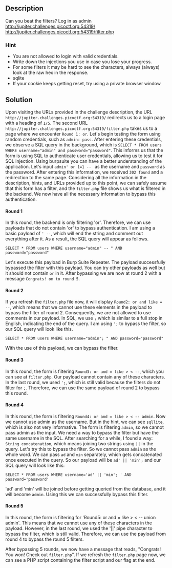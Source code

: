 ## Description
Can you beat the filters? Log in as admin http://jupiter.challenges.picoctf.org:54319/ http://jupiter.challenges.picoctf.org:54319/filter.php

### Hint
* You are not allowed to login with valid credentials.
* Write down the injections you use in case you lose your progress.
* For some filters it may be hard to see the characters, always (always) look at the raw hex in the response.
* sqlite
* If your cookie keeps getting reset, try using a private browser window

## Solution

Upon visiting the URLs provided in the challenge description, the URL `http://jupiter.challenges.picoctf.org:54319/` redirects us to a login page with a heading of `1/5`. The second URL `http://jupiter.challenges.picoctf.org:54319/filter.php` takes us to a page where we encounter `Round 1: or`. Let's begin testing the form using random credentials, such as `admin: pass`. After entering these credentials, we observe a SQL query in the background, which is `SELECT * FROM users WHERE username="admin" and password="password"`. This informs us that the form is using SQL to authenticate user credentials, allowing us to test it for SQL injection. Using burpsuite you can have a better understanding of the application. Let's input `admin' or 1=1 -- ` as the username and `password` as the password. After entering this information, we received `302 found` and a redirection to the same page. Considering all the information in the description, hints, and URLs provided up to this point, we can safely assume that this form has a filter, and the `filter.php` file shows us what is filtered in the backend. We now have all the necessary information to bypass this authentication.

#### Round 1
In this round, the backend is only filtering 'or'. Therefore, we can use payloads that do not contain 'or' to bypass authentication. I am using a basic payload of `' --`, which will end the string and comment out everything after it. As a result, the SQL query will appear as follows.
```
SELECT * FROM users WHERE username="admin" -- " AND password="password"
```
Let's execute this payload in Burp Suite Repeater. The payload successfully bypassed the filter with this payload. You can try other payloads as well but it should not contain `or` in it. After bypassing we are now at round 2 with a message `Congrats! on to round 5`.
#### Round 2 
If you refresh the `filter.php` file now, it will display `Round2: or and like = --`, which means that we cannot use these elements in the payload to bypass the filter of round 2. Consequently, we are not allowed to use comments in our payload. In SQL, we use `;` which is similar to a full stop in English, indicating the end of the query. I am using `';` to bypass the filter, so our SQL query will look like this.
```
SELECT * FROM users WHERE username="admin"; " AND password="password"
```
With the use of this payload, we can bypass the filter.

#### Round 3
In this round, the form is filtering `Round3: or and = like > < --`, which you can see at `filter.php`. Our payload cannot contain any of these characters. In the last round, we used `';`, which is still valid because the filters do not filter for `;`. Therefore, we can use the same payload of round 2 to bypass this round.

#### Round 4
In this round, the form is filtering `Round4: or and = like > < -- admin`. Now we cannot use admin as the username. But in the hint, we can see `sqllite`, which is also not very informative. The form is filtering `admin`, so we cannot pass admin as the input. We need a way to bypass the filter but have the same username in the SQL. After searching for a while, I found a way: `String concatenation`, which means joining two strings using `||` in the query. Let's try this to bypass the filter. So we cannot pass `admin` as the whole word. We can pass `ad` and `min` separately, which gets concatenated once executed in the query. So our payload will be `ad' || 'min';` and our SQL query will look like this: 

```
SELECT * FROM users WHERE username='ad' || 'min'; ' AND password='password' 
``` 
'ad' and 'min' will be joined before getting queried from the database, and it will become `admin`. Using this we can successfully bypass this filter.

#### Round 5
In this round, the form is filtering for 'Round5: or and = like > < -- union admin'. This means that we cannot use any of these characters in the payload. However, in the last round, we used the '||' pipe character to bypass the filter, which is still valid. Therefore, we can use the payload from round 4 to bypass the round 5 filters.


After bypassing 5 rounds, we now have a message that reads, "Congrats! You won! Check out `filter.php`". If we refresh the `filter.php` page now, we can see a PHP script containing the filter script and our flag at the end.
